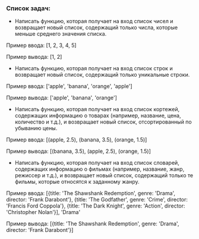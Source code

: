 ### Список задач:

 

* Написать функцию, которая получает на вход список чисел и возвращает новый список, содержащий только числа, которые меньше среднего значения списка. 

Пример ввода: [1, 2, 3, 4, 5]

Пример вывода: [1, 2]

* Написать функцию, которая получает на вход список строк и возвращает новый список, содержащий только уникальные строки. 

Пример ввода: ['apple', 'banana', 'orange', 'apple']

Пример вывода: ['apple', 'banana', 'orange']

* Написать функцию, которая получает на вход список кортежей, содержащих информацию о товарах (например, название, цена, количество и т.д.), и возвращает новый список, отсортированный по убыванию цены. 

Пример ввода: [(apple, 2.5), (banana, 3.5), (orange, 1.5)]

Пример вывода: [(banana, 3.5), (apple, 2.5), (orange, 1.5)]

* Написать функцию, которая получает на вход список словарей, содержащих информацию о фильмах (например, название, жанр, режиссер и т.д.), и возвращает новый список, содержащий только те фильмы, которые относятся к заданному жанру. 

Пример ввода: [{title: 'The Shawshank Redemption', genre: 'Drama', director: 'Frank Darabont'}, {title: 'The Godfather', genre: 'Crime', director: 'Francis Ford Coppola'}, {title: 'The Dark Knight', genre: 'Action', director: 'Christopher Nolan'}], 'Drama'

Пример вывода: [{title: 'The Shawshank Redemption', genre: 'Drama', director: 'Frank Darabont'}]
